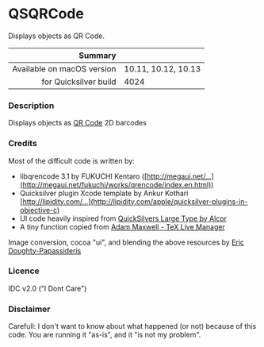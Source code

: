 # QSQRCode

Displays objects as QR Code.

 Summary                    | &nbsp; 
---------------------------:|:--------------------
 Available on macOS version | 10.11, 10.12, 10.13
      for Quicksilver build | 4024


### Description

Displays objects as [QR Code](http://en.wikipedia.org/wiki/QR_Code) 2D
barcodes  
  

### Credits

Most of the difficult code is written by:

  * libqrencode 3.1 by FUKUCHI Kentaro ([http://megaui.net/...](http://megaui.net/fukuchi/works/qrencode/index.en.html))
  * Quicksilver plugin Xcode template by Ankur Kothari [http://lipidity.com/...](http://lipidity.com/apple/quicksilver-plugins-in-objective-c)
  * UI code heavily inspired from [QuickSilvers Large Type by Alcor](http://github.com/andreberg/blacktree-alchemy/blob/B5X/Quicksilver/Code-QuickStepInterface/QSLargeTypeDisplay.m)
  * A tiny function copied from [Adam Maxwell - TeX Live Manager](http://code.google.com/p/mactlmgr/source/browse/trunk/TLMStatusWindow.m?spec=svn569&r=569)

Image conversion, cocoa "ui", and blending the above resources by [Eric
Doughty-Papassideris](http://s-softs.com)  
  

### Licence

IDC v2.0 ("I Dont Care")  
  

### Disclaimer

Carefull: I don't want to know about what happened (or not) because of this
code. You are running it "as-is", and it "is not my problem".